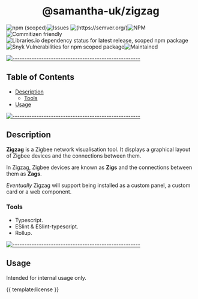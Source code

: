 <!-- ⚠️ This README has been generated from the file(s) "blueprint.md" ⚠️--><h1 align="center">@samantha-uk/zigzag</h1>
![npm (scoped)](https://img.shields.io/npm/v/0.2.0-alpha)![Issues](https://img.shields.io/github/issues/samantha-uk/one) ![(https://semver.org/)](https://img.shields.io/badge/SemVer-2.0.0-brightgreen)![NPM](https://img.shields.io/npm/l/@samantha-uk/zigzag) ![Commitizen friendly](https://img.shields.io/badge/commitizen-friendly-brightgreen.svg)![Libraries.io dependency status for latest release, scoped npm package](https://img.shields.io/librariesio/release/npm/@samantha-uk/zigzag) ![Snyk Vulnerabilities for npm scoped package](https://img.shields.io/snyk/vulnerabilities/npm/@samantha-uk/zigzag)![Maintained](https://img.shields.io/maintenance/yes/2021)


[![-----------------------------------------------------](https://raw.githubusercontent.com/andreasbm/readme/master/assets/lines/grass.png)](#table-of-contents)

## Table of Contents

* [Description](#description)
	* [Tools](#tools)
* [Usage](#usage)


[![-----------------------------------------------------](https://raw.githubusercontent.com/andreasbm/readme/master/assets/lines/grass.png)](#description)

## Description

**Zigzag** is a Zigbee network visualisation tool.
It displays a graphical layout of Zigbee devices and the connections between them.

In Zigzag, Zigbee devices are known as **Zigs** and the connections between them as **Zags**.

_Eventually_ Zigzag will support being installed as a custom panel, a custom card or a web component.

### Tools

- Typescript.
- ESlint & ESlint-typescript.
- Rollup.

[![-----------------------------------------------------](https://raw.githubusercontent.com/andreasbm/readme/master/assets/lines/grass.png)](#usage)

## Usage
Intended for internal usage only.

{{ template:license }}
